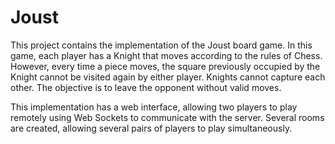 # Joust

This project contains the implementation of the Joust board game. In this game, each player has a Knight that moves according to the rules of Chess. However, every time a piece moves, the square previously occupied by the Knight cannot be visited again by either player. Knights cannot capture each other. The objective is to leave the opponent without valid moves.

This implementation has a web interface, allowing two players to play remotely using Web Sockets to communicate with the server. Several rooms are created, allowing several pairs of players to play simultaneously.
